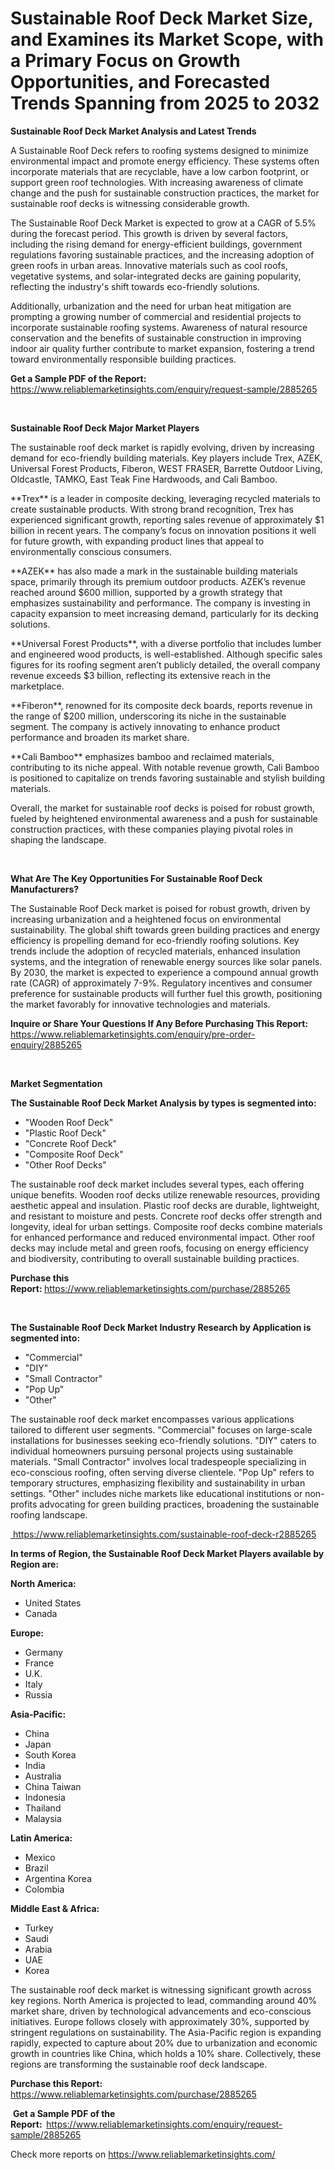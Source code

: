 <p><h1>Sustainable Roof Deck Market Size, and Examines its Market Scope, with a Primary Focus on Growth Opportunities, and Forecasted Trends Spanning from 2025 to 2032</h1></p><p><strong>Sustainable Roof Deck Market Analysis and Latest Trends</strong></p>
<p><p>A Sustainable Roof Deck refers to roofing systems designed to minimize environmental impact and promote energy efficiency. These systems often incorporate materials that are recyclable, have a low carbon footprint, or support green roof technologies. With increasing awareness of climate change and the push for sustainable construction practices, the market for sustainable roof decks is witnessing considerable growth.</p><p>The Sustainable Roof Deck Market is expected to grow at a CAGR of 5.5% during the forecast period. This growth is driven by several factors, including the rising demand for energy-efficient buildings, government regulations favoring sustainable practices, and the increasing adoption of green roofs in urban areas. Innovative materials such as cool roofs, vegetative systems, and solar-integrated decks are gaining popularity, reflecting the industry's shift towards eco-friendly solutions.</p><p>Additionally, urbanization and the need for urban heat mitigation are prompting a growing number of commercial and residential projects to incorporate sustainable roofing systems. Awareness of natural resource conservation and the benefits of sustainable construction in improving indoor air quality further contribute to market expansion, fostering a trend toward environmentally responsible building practices.</p></p>
<p><strong>Get a Sample PDF of the Report:&nbsp;</strong> <a href="https://www.reliablemarketinsights.com/enquiry/request-sample/2885265?utm_campaign=3498&utm_medium=2&utm_source=Github&utm_content=ia&utm_term=13032025&utm_id=sustainable-roof-deck">https://www.reliablemarketinsights.com/enquiry/request-sample/2885265</a></p>
<p>&nbsp;</p>
<p><strong>Sustainable Roof Deck Major Market Players</strong></p>
<p><p>The sustainable roof deck market is rapidly evolving, driven by increasing demand for eco-friendly building materials. Key players include Trex, AZEK, Universal Forest Products, Fiberon, WEST FRASER, Barrette Outdoor Living, Oldcastle, TAMKO, East Teak Fine Hardwoods, and Cali Bamboo. </p><p>**Trex** is a leader in composite decking, leveraging recycled materials to create sustainable products. With strong brand recognition, Trex has experienced significant growth, reporting sales revenue of approximately $1 billion in recent years. The company’s focus on innovation positions it well for future growth, with expanding product lines that appeal to environmentally conscious consumers.</p><p>**AZEK** has also made a mark in the sustainable building materials space, primarily through its premium outdoor products. AZEK’s revenue reached around $600 million, supported by a growth strategy that emphasizes sustainability and performance. The company is investing in capacity expansion to meet increasing demand, particularly for its decking solutions.</p><p>**Universal Forest Products**, with a diverse portfolio that includes lumber and engineered wood products, is well-established. Although specific sales figures for its roofing segment aren’t publicly detailed, the overall company revenue exceeds $3 billion, reflecting its extensive reach in the marketplace.</p><p>**Fiberon**, renowned for its composite deck boards, reports revenue in the range of $200 million, underscoring its niche in the sustainable segment. The company is actively innovating to enhance product performance and broaden its market share.</p><p>**Cali Bamboo** emphasizes bamboo and reclaimed materials, contributing to its niche appeal. With notable revenue growth, Cali Bamboo is positioned to capitalize on trends favoring sustainable and stylish building materials.</p><p>Overall, the market for sustainable roof decks is poised for robust growth, fueled by heightened environmental awareness and a push for sustainable construction practices, with these companies playing pivotal roles in shaping the landscape.</p></p>
<p>&nbsp;</p>
<p><strong>What Are The Key Opportunities For Sustainable Roof Deck Manufacturers?</strong></p>
<p><p>The Sustainable Roof Deck market is poised for robust growth, driven by increasing urbanization and a heightened focus on environmental sustainability. The global shift towards green building practices and energy efficiency is propelling demand for eco-friendly roofing solutions. Key trends include the adoption of recycled materials, enhanced insulation systems, and the integration of renewable energy sources like solar panels. By 2030, the market is expected to experience a compound annual growth rate (CAGR) of approximately 7-9%. Regulatory incentives and consumer preference for sustainable products will further fuel this growth, positioning the market favorably for innovative technologies and materials.</p></p>
<p><strong>Inquire or Share Your Questions If Any Before Purchasing This Report:</strong> <a href="https://www.reliablemarketinsights.com/enquiry/pre-order-enquiry/2885265?utm_campaign=3498&utm_medium=2&utm_source=Github&utm_content=ia&utm_term=13032025&utm_id=sustainable-roof-deck">https://www.reliablemarketinsights.com/enquiry/pre-order-enquiry/2885265</a></p>
<p>&nbsp;</p>
<p><strong>Market Segmentation</strong></p>
<p><strong>The Sustainable Roof Deck Market Analysis by types is segmented into:</strong></p>
<p><ul><li>"Wooden Roof Deck"</li><li>"Plastic Roof Deck"</li><li>"Concrete Roof Deck"</li><li>"Composite Roof Deck"</li><li>"Other Roof Decks"</li></ul></p>
<p><p>The sustainable roof deck market includes several types, each offering unique benefits. Wooden roof decks utilize renewable resources, providing aesthetic appeal and insulation. Plastic roof decks are durable, lightweight, and resistant to moisture and pests. Concrete roof decks offer strength and longevity, ideal for urban settings. Composite roof decks combine materials for enhanced performance and reduced environmental impact. Other roof decks may include metal and green roofs, focusing on energy efficiency and biodiversity, contributing to overall sustainable building practices.</p></p>
<p><strong>Purchase this Report:&nbsp;</strong><a href="https://www.reliablemarketinsights.com/purchase/2885265?utm_campaign=3498&utm_medium=2&utm_source=Github&utm_content=ia&utm_term=13032025&utm_id=sustainable-roof-deck">https://www.reliablemarketinsights.com/purchase/2885265</a></p>
<p>&nbsp;</p>
<p><strong>The Sustainable Roof Deck Market Industry Research by Application is segmented into:</strong></p>
<p><ul><li>"Commercial"</li><li>"DIY"</li><li>"Small Contractor"</li><li>"Pop Up"</li><li>"Other"</li></ul></p>
<p><p>The sustainable roof deck market encompasses various applications tailored to different user segments. "Commercial" focuses on large-scale installations for businesses seeking eco-friendly solutions. "DIY" caters to individual homeowners pursuing personal projects using sustainable materials. "Small Contractor" involves local tradespeople specializing in eco-conscious roofing, often serving diverse clientele. "Pop Up" refers to temporary structures, emphasizing flexibility and sustainability in urban settings. "Other" includes niche markets like educational institutions or non-profits advocating for green building practices, broadening the sustainable roofing landscape.</p></p>
<p><a href="https://www.reliablemarketinsights.com/sustainable-roof-deck-r2885265?utm_campaign=3498&utm_medium=2&utm_source=Github&utm_content=ia&utm_term=13032025&utm_id=sustainable-roof-deck">&nbsp;https://www.reliablemarketinsights.com/sustainable-roof-deck-r2885265</a></p>
<p><strong>In terms of Region, the Sustainable Roof Deck Market Players available by Region are:</strong></p>
<p>
    <p> <strong> North America: </strong>
        <ul>
            <li>United States</li>
            <li>Canada</li>
        </ul>
        </p> 
    <p> <strong> Europe: </strong>
        <ul>
            <li>Germany</li>
            <li>France</li>
            <li>U.K.</li>
            <li>Italy</li>
            <li>Russia</li>
        </ul>
        </p> 
    <p> <strong> Asia-Pacific: </strong>
        <ul>
            <li>China</li>
            <li>Japan</li>
            <li>South Korea</li>
            <li>India</li>
            <li>Australia</li>
            <li>China Taiwan</li>
            <li>Indonesia</li>
            <li>Thailand</li>
            <li>Malaysia</li>
        </ul>
        </p> 
    <p> <strong> Latin America: </strong>
        <ul>
            <li>Mexico</li>
            <li>Brazil</li>
            <li>Argentina Korea</li>
            <li>Colombia</li>
        </ul>
        </p> 
    <p> <strong> Middle East & Africa: </strong>
        <ul>
            <li>Turkey</li>
            <li>Saudi</li>
            <li>Arabia</li>
            <li>UAE</li>
            <li>Korea</li>
        </ul>
    </p>
    </p>
<p><p>The sustainable roof deck market is witnessing significant growth across key regions. North America is projected to lead, commanding around 40% market share, driven by technological advancements and eco-conscious initiatives. Europe follows closely with approximately 30%, supported by stringent regulations on sustainability. The Asia-Pacific region is expanding rapidly, expected to capture about 20% due to urbanization and economic growth in countries like China, which holds a 10% share. Collectively, these regions are transforming the sustainable roof deck landscape.</p></p>
<p><strong>Purchase this Report: </strong><a href="https://www.reliablemarketinsights.com/purchase/2885265?utm_campaign=3498&utm_medium=2&utm_source=Github&utm_content=ia&utm_term=13032025&utm_id=sustainable-roof-deck">https://www.reliablemarketinsights.com/purchase/2885265</a></p>
<p>&nbsp;<strong>Get a Sample PDF of the Report:&nbsp;&nbsp;</strong><a href="https://www.reliablemarketinsights.com/enquiry/request-sample/2885265?utm_campaign=3498&utm_medium=2&utm_source=Github&utm_content=ia&utm_term=13032025&utm_id=sustainable-roof-deck">https://www.reliablemarketinsights.com/enquiry/request-sample/2885265</a></p>
<p><strong></strong></p>
<p>Check more reports on <a href="https://www.reliablemarketinsights.com/?utm_campaign=3498&utm_medium=2&utm_source=Github&utm_content=ia&utm_term=13032025&utm_id=sustainable-roof-deck">https://www.reliablemarketinsights.com/</a></p>